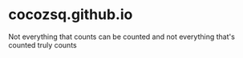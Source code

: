 # cocozsq.github.io
Not everything that counts can be counted and not everything that's counted truly counts
